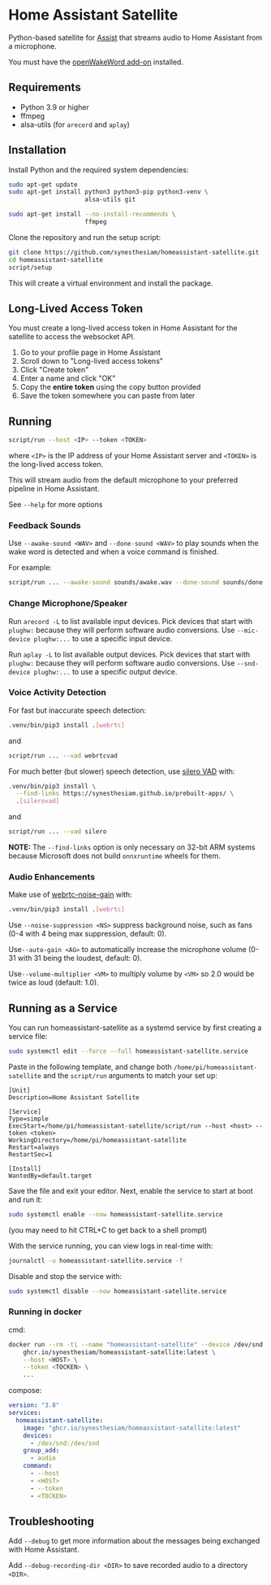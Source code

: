 # Home Assistant Satellite

Python-based satellite for [Assist](https://www.home-assistant.io/voice_control/) that streams audio to Home Assistant from a microphone.

You must have the [openWakeWord add-on](https://my.home-assistant.io/redirect/supervisor_addon/?addon=47701997_openwakeword&repository_url=https%3A%2F%2Fgithub.com%2Frhasspy%2Fhassio-addons) installed.


## Requirements

* Python 3.9 or higher
* ffmpeg
* alsa-utils (for `arecord` and `aplay`)


## Installation

Install Python and the required system dependencies:

``` sh
sudo apt-get update
sudo apt-get install python3 python3-pip python3-venv \
                     alsa-utils git

sudo apt-get install --no-install-recommends \
                     ffmpeg
```

Clone the repository and run the setup script:

``` sh
git clone https://github.com/synesthesiam/homeassistant-satellite.git
cd homeassistant-satellite
script/setup
```

This will create a virtual environment and install the package.

## Long-Lived Access Token

You must create a long-lived access token in Home Assistant for the satellite to access the websocket API.

1. Go to your profile page in Home Assistant
2. Scroll down to "Long-lived access tokens"
3. Click "Create token"
4. Enter a name and click "OK"
5. Copy the **entire token** using the copy button provided
6. Save the token somewhere you can paste from later


## Running

``` sh
script/run --host <IP> --token <TOKEN>
```

where `<IP>` is the IP address of your Home Assistant server and `<TOKEN>` is the long-lived access token.

This will stream audio from the default microphone to your preferred pipeline in Home Assistant.

See `--help` for more options

### Feedback Sounds

Use `--awake-sound <WAV>` and `--done-sound <WAV>` to play sounds when the wake word is detected and when a voice command is finished.

For example:

``` sh
script/run ... --awake-sound sounds/awake.wav --done-sound sounds/done.wav
```

### Change Microphone/Speaker

Run `arecord -L` to list available input devices. Pick devices that start with `plughw:` because they will perform software audio conversions. Use `--mic-device plughw:...` to use a specific input device.

Run `aplay -L` to list available output devices. Pick devices that start with `plughw:` because they will perform software audio conversions. Use `--snd-device plughw:...` to use a specific output device.

### Voice Activity Detection

For fast but inaccurate speech detection:

``` sh
.venv/bin/pip3 install .[webrtc]
```

and

``` sh
script/run ... --vad webrtcvad
```

For much better (but slower) speech detection, use [silero VAD](https://github.com/snakers4/silero-vad/) with:

``` sh
.venv/bin/pip3 install \
  --find-links https://synesthesiam.github.io/prebuilt-apps/ \
  .[silerovad]
```

and

``` sh
script/run ... --vad silero
```

**NOTE:** The `--find-links` option is only necessary on 32-bit ARM systems because Microsoft does not build `onnxruntime` wheels for them.

### Audio Enhancements

Make use of [webrtc-noise-gain](https://github.com/rhasspy/webrtc-noise-gain) with:

``` sh
.venv/bin/pip3 install .[webrtc]
```

Use `--noise-suppression <NS>` suppress background noise, such as fans (0-4 with 4 being max suppression, default: 0).

Use`--auto-gain <AG>` to automatically increase the microphone volume (0-31 with 31 being the loudest, default: 0).

Use`--volume-multiplier <VM>` to multiply volume by `<VM>` so 2.0 would be twice as loud (default: 1.0).


## Running as a Service

You can run homeassistant-satellite as a systemd service by first creating a service file:

``` sh
sudo systemctl edit --force --full homeassistant-satellite.service
```

Paste in the following template, and change both `/home/pi/homeassistant-satellite` and the `script/run` arguments to match your set up:

``` text
[Unit]
Description=Home Assistant Satellite

[Service]
Type=simple
ExecStart=/home/pi/homeassistant-satellite/script/run --host <host> --token <token>
WorkingDirectory=/home/pi/homeassistant-satellite
Restart=always
RestartSec=1

[Install]
WantedBy=default.target
```

Save the file and exit your editor. Next, enable the service to start at boot and run it:

``` sh
sudo systemctl enable --now homeassistant-satellite.service
```

(you may need to hit CTRL+C to get back to a shell prompt)

With the service running, you can view logs in real-time with:

``` sh
journalctl -u homeassistant-satellite.service -f
```

Disable and stop the service with:

``` sh
sudo systemctl disable --now homeassistant-satellite.service
```


### Running in docker

cmd:

```bash
docker run --rm -ti --name "homeassistant-satellite" --device /dev/snd --group-add=audio \
    ghcr.io/synesthesiam/homeassistant-satellite:latest \
    --host <HOST> \
    --token <TOCKEN> \
    ...
```

compose:

```yaml
version: "3.8"
services:
  homeassistant-satellite:
    image: "ghcr.io/synesthesiam/homeassistant-satellite:latest"
    devices:
      - /dev/snd:/dev/snd
    group_add:
      - audio
    command:
      - --host
      - <HOST>
      - --token
      - <TOCKEN>
```

## Troubleshooting

Add `--debug` to get more information about the messages being exchanged with Home Assistant.

Add `--debug-recording-dir <DIR>` to save recorded audio to a directory `<DIR>`.
